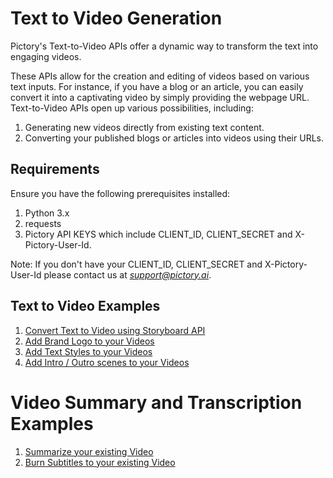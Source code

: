# Text to Video Generation

Pictory's Text-to-Video APIs offer a dynamic way to transform the text into engaging videos.

These APIs allow for the creation and editing of videos based on various text inputs. For instance, if you have a blog or an article, you can easily convert it into a captivating video by simply providing the webpage URL. Text-to-Video APIs open up various possibilities, including:

1. Generating new videos directly from existing text content.
2. Converting your published blogs or articles into videos using their URLs.

## Requirements
Ensure you have the following prerequisites installed:

1. Python 3.x
2. requests
3. Pictory API KEYS which include CLIENT_ID, CLIENT_SECRET and X-Pictory-User-Id.    

Note: If you don't have your CLIENT_ID, CLIENT_SECRET and X-Pictory-User-Id please contact us at *support@pictory.ai*.


## Text to Video Examples

1. [Convert Text to Video using Storyboard API](https://github.com/pictoryai/api-examples-python/tree/docs-readme-md/texttovideo/basic) 
2. [Add Brand Logo to your Videos](https://github.com/pictoryai/api-examples-python/tree/docs-readme-md/texttovideo/addbrandlogo) 
3. [Add Text Styles to your Videos](https://github.com/pictoryai/api-examples-python/tree/docs-readme-md/texttovideo/addtextstyles)
4. [Add Intro / Outro scenes to your Videos](https://github.com/pictoryai/api-examples-python/tree/docs-readme-md/texttovideo/introoutro)


# Video Summary and Transcription Examples
1. [Summarize your existing Video](https://github.com/pictoryai/api-examples-python/tree/docs-readme-md/videohighlights)
2. [Burn Subtitles to your existing Video](https://github.com/pictoryai/api-examples-python/tree/docs-readme-md/videotranscription)